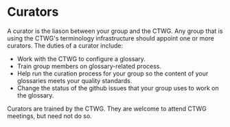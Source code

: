 # Curators

A curator is the liason between your group and the CTWG. Any group that is using the CTWG's terminology infrastructure should appoint one or more curators. The duties of a curator include:

* Work with the CTWG to configure a glossary.
* Train group members on glossary-related process.
* Help run the curation process for your group so the content of your glossaries meets your quality standards.
* Change the status of the github issues that your group uses to work on the glossary.

Curators are trained by the CTWG. They are welcome to attend CTWG meetings, but need not do so.
